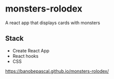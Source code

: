 


# monsters-rolodex

A react app that displays cards with monsters

## Stack

- Create React App
- React hooks
- CSS

https://banobepascal.github.io/monsters-rolodex/
